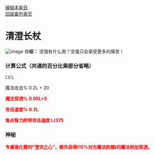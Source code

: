 [编辑本条目](https://github.com/GuguTown/Wiki/edit/main/equip/清澄长杖.md)   
[回装备列表页](index.html) 
# 清澄长杖
![image](https://user-images.githubusercontent.com/26247398/264512174-84b66a25-963a-4309-872c-b1acb3b96452.gif) **介绍：** 坚强有什么用？坚强只会承受更多的痛苦！    
### 计算公式（共通的百分比乘部分省略）
LV.L   

魔法攻击% 0.2L + 20  

<p><font color="#FF0000"><b>魔法穿透% 0.05L+5</b></font></p>  

<p><font color="#FF0000"><b>攻击速度% 0.2L</b></font></p>      

<p><font color="#FF0000"><b>每点智力附带攻击速度 L/375</b></font></p>   

### 神秘
<p><font color="#FF0000"><b>专属强化霞的“澄空之心”，额外获得(15%对方魔法防御)的魔法附加穿透。</b></font></p>
